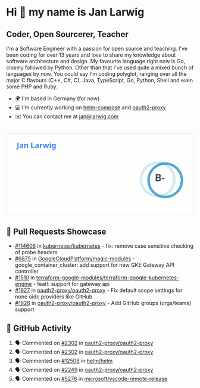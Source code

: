 # Hi 👋 my name is Jan Larwig

## Coder, Open Sourcerer, Teacher

I'm a Software Engineer with a passion for open source and teaching. I've been coding for over 13 years and love to share my knowledge about software architecture and design. My favourite language right now is Go, closely followed by Python. Other than that I've used quite a mixed bunch of languages by now. You could say I'm coding polyglot, ranging over all the major C flavours (C++, C#, C), Java, TypeScript, Go, Python, Shell and even some PHP and Ruby.

- 🌍 I'm based in Germany (for now)
- 💻 I'm currently working on [helm-compose](https://seacrew.github.io/helm-compose/) and [oauth2-proxy](https://github.com/oauth2-proxy/oauth2-proxy)
- ✉️ You can contact me at [jan@larwig.com](mailto:jan@larwig.com)

<br>

<a href="https://github.com/anuraghazra/github-readme-stats">
  <picture>
    <source
      srcset="https://raw.githubusercontent.com/tuunit/tuunit/main/general_dark.svg" 
      media="(prefers-color-scheme: dark)" 
    />
    <source
      srcset="https://raw.githubusercontent.com/tuunit/tuunit/main/general_light.svg" 
      media="(prefers-color-scheme: light), (prefers-color-scheme: no-preference)" 
    />
    <img src="https://raw.githubusercontent.com/tuunit/tuunit/main/general_light.svg" />
  </picture>
</a>

## 🔧 Pull Requests Showcase

- [#114606](https://github.com/kubernetes/kubernetes/issues/114606) in [kubernetes/kubernetes](https://github.com/kubernetes/kubernetes) - fix: remove case sensitive checking of probe headers
- [#6875](https://github.com/GoogleCloudPlatform/magic-modules/pull/6875) in [GoogleCloudPlatform/magic-modules](https://github.com/GoogleCloudPlatform/magic-modules) - google_container_cluster: add support for new GKE Gateway API controller
- [#1510](https://github.com/terraform-google-modules/terraform-google-kubernetes-engine/pull/1510) in [terraform-google-modules/terraform-google-kubernetes-engine](https://github.com/terraform-google-modules/terraform-google-kubernetes-engine) - feat!: support for gateway api
- [#1927](https://github.com/oauth2-proxy/oauth2-proxy/issues/1927) in [oauth2-proxy/oauth2-proxy](https://github.com/oauth2-proxy/oauth2-proxy) - Fix default scope settings for none oidc providers like GitHub
- [#1928](https://github.com/oauth2-proxy/oauth2-proxy/issues/1928) in [oauth2-proxy/oauth2-proxy](https://github.com/oauth2-proxy/oauth2-proxy) - Add GitHub groups (orgs/teams) support

## 🔔 GitHub Activity

<!--START_SECTION:activity-->
1. 🗣 Commented on [#2302](https://github.com/oauth2-proxy/oauth2-proxy/pull/2302#issuecomment-1786004299) in [oauth2-proxy/oauth2-proxy](https://github.com/oauth2-proxy/oauth2-proxy)
2. 🗣 Commented on [#2302](https://github.com/oauth2-proxy/oauth2-proxy/pull/2302#issuecomment-1785999221) in [oauth2-proxy/oauth2-proxy](https://github.com/oauth2-proxy/oauth2-proxy)
3. 🗣 Commented on [#12508](https://github.com/helm/helm/issues/12508#issuecomment-1785989194) in [helm/helm](https://github.com/helm/helm)
4. 🗣 Commented on [#2249](https://github.com/oauth2-proxy/oauth2-proxy/issues/2249#issuecomment-1785962276) in [oauth2-proxy/oauth2-proxy](https://github.com/oauth2-proxy/oauth2-proxy)
5. 🗣 Commented on [#5278](https://github.com/microsoft/vscode-remote-release/issues/5278#issuecomment-1785723387) in [microsoft/vscode-remote-release](https://github.com/microsoft/vscode-remote-release)
<!--END_SECTION:activity-->
